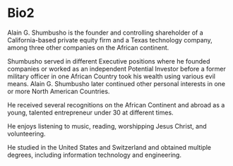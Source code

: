 # Bio2


Alain G. Shumbusho is the founder and controlling shareholder of a California-based private equity firm and a Texas technology company, among three other companies on the African continent.

Shumbusho served in different Executive positions where he founded companies or worked as an independent Potential Investor before a former military officer in one African Country took his wealth using various evil means. Alain G. Shumbusho later continued other personal interests in one or more North American Countries.

He received several recognitions on the African Continent and abroad as a young, talented entrepreneur under 30 at different times.

He enjoys listening to music, reading, worshipping Jesus Christ, and volunteering.

He studied in the United States and Switzerland and obtained multiple degrees, including information technology and engineering.
